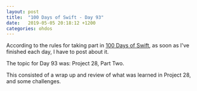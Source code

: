 ```yaml
---
layout: post
title:  "100 Days of Swift - Day 93"
date:   2019-05-05 20:18:12 +1200
categories: ohdos
---
```

According to the rules for taking part in [100 Days of Swift](https://www.hackingwithswift.com/100), as soon as I've finished each day, I have to post about it.

The topic for Day 93 was: Project 28, Part Two.

This consisted of a wrap up and review of what was learned in Project 28, and some challenges.
